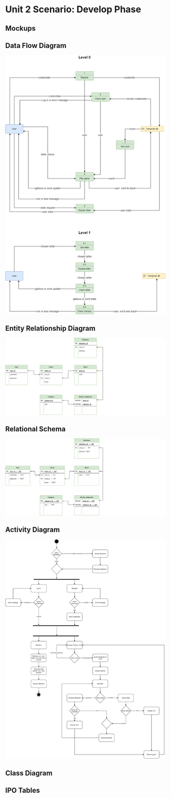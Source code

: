 # Unit 2 Scenario: Develop Phase

## Mockups


## Data Flow Diagram
![Data Flow Diagram](../assets/scenario_unit_2_dfd.png)

## Entity Relationship Diagram
![Entity Relationship Diagram](../assets/scenario_unit_2_erd_step_5.png)

## Relational Schema
![Relational Schema](../assets/scenario_unit_2_erd_rs.png)

## Activity Diagram
![Activity Diagram](../assets/scenario_unit_2_activity.png)

## Class Diagram


## IPO Tables